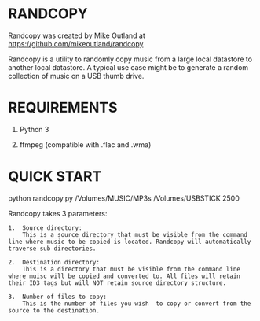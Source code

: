 RANDCOPY
========

Randcopy was created by Mike Outland at https://github.com/mikeoutland/randcopy

Randcopy is a utility to randomly copy music from a large local datastore to another local datastore.
A typical use case might be to generate a random collection of music on a USB thumb drive.

REQUIREMENTS
============

1. Python 3

2. ffmpeg (compatible with .flac and .wma)

QUICK START
===========

python randcopy.py /Volumes/MUSIC/MP3s /Volumes/USBSTICK 2500

Randcopy takes 3 parameters:

	1.  Source directory:
		This is a source directory that must be visible from the command line where music to be copied is located. Randcopy will automatically traverse sub directories.

	2.  Destination directory:
		This is a directory that must be visible from the command line where muisc will be copied and converted to. All files will retain their ID3 tags but will NOT retain source directory structure.
		
	3.  Number of files to copy:
		This is the number of files you wish  to copy or convert from the source to the destination.